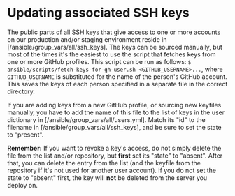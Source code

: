 # Updating associated SSH keys

The public parts of all SSH keys that give access to one or more accounts on our
production and/or staging environment reside in [/ansible/group_vars/all/ssh_keys].
The keys can be sourced manually, but most of the times it's the easiest to use
the script that fetches keys from one or more GitHub profiles. This script can
be run as follows: `$ ansible/scripts/fetch-keys-for-gh-user.sh
<GITHUB_USERNAME>...`, where `GITHUB_USERNAME` is substituted for the name of
the person's GitHub account. This saves the keys of each person specified in
a separate file in the correct directory.

If you are adding keys from a new GitHub profile, or sourcing new keyfiles
manually, you have to add the name of this file to the list of keys in the user
dictionary in [/ansible/group_vars/all/users.yml]. Match its "id" to the
filename in [/ansible/group_vars/all/ssh_keys], and be sure to set the state to
"present".

**Remember:** If you want to revoke a key's access, do not simply delete the
file from the list and/or repository, but **first** set its "state" to "absent".
After that, you can delete the entry from the list (and the keyfile from the
repository if it's not used for another user account). If you do not set the
state to "absent" first, the key will **not** be deleted from the server you
deploy on.
